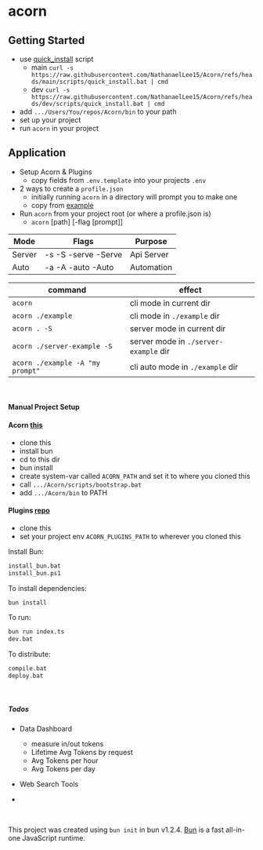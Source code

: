 # acorn

## Getting Started
- use [quick_install](https://github.com/NathanaelLee15/Acorn/blob/main/scripts/quick_install.bat) script
    - main `curl -s https://raw.githubusercontent.com/NathanaelLee15/Acorn/refs/heads/main/scripts/quick_install.bat | cmd`
    - dev  `curl -s https://raw.githubusercontent.com/NathanaelLee15/Acorn/refs/heads/dev/scripts/quick_install.bat | cmd`
- add `.../Users/You/repos/Acorn/bin` to your path
- set up your project
- run `acorn` in your project

## Application
- Setup Acorn & Plugins
    - copy fields from `.env.template` into your projects `.env`
- 2 ways to create a `profile.json`
    - initially running `acorn` in a directory will prompt you to make one
    - copy from [example](https://github.com/NathanaelLee15/Acorn/blob/main/profile.json)
- Run `acorn` from your project root (or where a profile.json is)
    - `acorn` [path] [-flag [prompt]]

|    Mode   |        Flags          |       Purpose     |
| --------- | --------------------- | ----------------- |
|   Server  | -s -S -serve -Serve   |     Api Server    |
|   Auto    | -a -A -auto  -Auto    |     Automation    |

|              command              |                  effect               |
| --------------------------------- | ------------------------------------- |
| `acorn`                           | cli mode in current dir               |
| `acorn ./example`                 | cli mode in `./example` dir           |
| `acorn . -S`                      | server mode in current dir            |
| `acorn ./server-example -S`       | server mode in `./server-example` dir |
| `acorn ./example -A "my prompt"`  | cli auto mode in `./example` dir      |

<br>

#### Manual Project Setup

#### Acorn [this](https://github.com/NathanaelLee15/Acorn)
- clone this
- install bun
- cd to this dir
- bun install
- create system-var called `ACORN_PATH` and set it to where you cloned this
- call `.../Acorn/scripts/bootstrap.bat`
- add `.../Acorn/bin` to PATH

#### Plugins [repo](https://github.com/NathanaelLee15/acorn-plugins)
- clone this
- set your project env `ACORN_PLUGINS_PATH` to wherever you cloned this

Install Bun:
```bash
install_bun.bat
install_bun.ps1
```

To install dependencies:

```bash
bun install
```

To run:

```bash
bun run index.ts
dev.bat
```

To distribute:

```bash
compile.bat
deploy.bat
```

<br>

##### Todos
- Data Dashboard
    - measure in/out tokens
    - Lifetime Avg Tokens by request
    - Avg Tokens per hour
    - Avg Tokens per day

- Web Search Tools

- 

<br>

This project was created using `bun init` in bun v1.2.4. [Bun](https://bun.sh) is a fast all-in-one JavaScript runtime.
